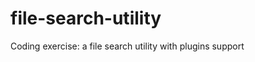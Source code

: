 file-search-utility
===================

Coding exercise: a file search utility with plugins support
